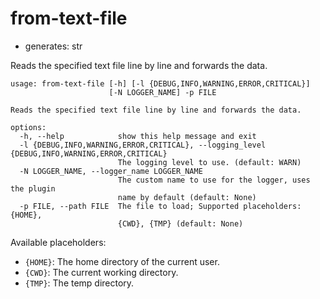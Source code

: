# from-text-file

* generates: str

Reads the specified text file line by line and forwards the data.

```
usage: from-text-file [-h] [-l {DEBUG,INFO,WARNING,ERROR,CRITICAL}]
                      [-N LOGGER_NAME] -p FILE

Reads the specified text file line by line and forwards the data.

options:
  -h, --help            show this help message and exit
  -l {DEBUG,INFO,WARNING,ERROR,CRITICAL}, --logging_level {DEBUG,INFO,WARNING,ERROR,CRITICAL}
                        The logging level to use. (default: WARN)
  -N LOGGER_NAME, --logger_name LOGGER_NAME
                        The custom name to use for the logger, uses the plugin
                        name by default (default: None)
  -p FILE, --path FILE  The file to load; Supported placeholders: {HOME},
                        {CWD}, {TMP} (default: None)
```

Available placeholders:

* `{HOME}`: The home directory of the current user.
* `{CWD}`: The current working directory.
* `{TMP}`: The temp directory.
